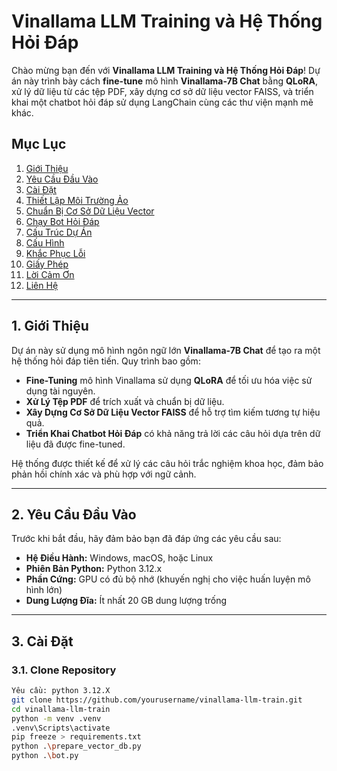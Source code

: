 # Vinallama LLM Training và Hệ Thống Hỏi Đáp

Chào mừng bạn đến với **Vinallama LLM Training và Hệ Thống Hỏi Đáp**! Dự án này trình bày cách **fine-tune** mô hình **Vinallama-7B Chat** bằng **QLoRA**, xử lý dữ liệu từ các tệp PDF, xây dựng cơ sở dữ liệu vector FAISS, và triển khai một chatbot hỏi đáp sử dụng LangChain cùng các thư viện mạnh mẽ khác.

## Mục Lục

1. [Giới Thiệu](#1-giới-thiệu)
2. [Yêu Cầu Đầu Vào](#2-yêu-cầu-đầu-vào)
3. [Cài Đặt](#3-cài-đặt)
4. [Thiết Lập Môi Trường Ảo](#4-thiết-lập-môi-trường-ảo)
5. [Chuẩn Bị Cơ Sở Dữ Liệu Vector](#5-chuẩn-bị-cơ-sở-dữ-liệu-vector)
6. [Chạy Bot Hỏi Đáp](#6-chạy-bot-hỏi-đáp)
7. [Cấu Trúc Dự Án](#7-cấu-trúc-dự-án)
8. [Cấu Hình](#8-cấu-hình)
9. [Khắc Phục Lỗi](#9-khắc-phục-lỗi)
10. [Giấy Phép](#10-giấy-phép)
11. [Lời Cảm Ơn](#11-lời-cảm-ơn)
12. [Liên Hệ](#12-liên-hệ)

---

## 1. Giới Thiệu

Dự án này sử dụng mô hình ngôn ngữ lớn **Vinallama-7B Chat** để tạo ra một hệ thống hỏi đáp tiên tiến. Quy trình bao gồm:

- **Fine-Tuning** mô hình Vinallama sử dụng **QLoRA** để tối ưu hóa việc sử dụng tài nguyên.
- **Xử Lý Tệp PDF** để trích xuất và chuẩn bị dữ liệu.
- **Xây Dựng Cơ Sở Dữ Liệu Vector FAISS** để hỗ trợ tìm kiếm tương tự hiệu quả.
- **Triển Khai Chatbot Hỏi Đáp** có khả năng trả lời các câu hỏi dựa trên dữ liệu đã được fine-tuned.

Hệ thống được thiết kế để xử lý các câu hỏi trắc nghiệm khoa học, đảm bảo phản hồi chính xác và phù hợp với ngữ cảnh.

---

## 2. Yêu Cầu Đầu Vào

Trước khi bắt đầu, hãy đảm bảo bạn đã đáp ứng các yêu cầu sau:

- **Hệ Điều Hành:** Windows, macOS, hoặc Linux
- **Phiên Bản Python:** Python 3.12.x
- **Phần Cứng:** GPU có đủ bộ nhớ (khuyến nghị cho việc huấn luyện mô hình lớn)
- **Dung Lượng Đĩa:** Ít nhất 20 GB dung lượng trống

---

## 3. Cài Đặt

### 3.1. Clone Repository

```bash
Yêu cầu: python 3.12.X
git clone https://github.com/yourusername/vinallama-llm-train.git
cd vinallama-llm-train
python -m venv .venv
.venv\Scripts\activate
pip freeze > requirements.txt
python .\prepare_vector_db.py
python .\bot.py

